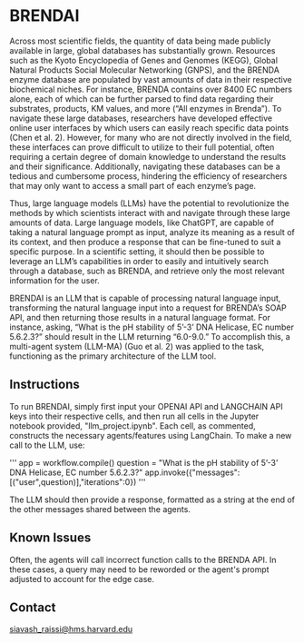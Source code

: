
# **BRENDAI**

Across most scientific fields, the quantity of data being made publicly available in large, global databases has substantially grown. Resources such as the Kyoto Encyclopedia of Genes and Genomes (KEGG), Global Natural Products Social Molecular Networking (GNPS), and the BRENDA enzyme database are populated by vast amounts of data in their respective biochemical niches. For instance, BRENDA contains over 8400 EC numbers alone, each of which can be further parsed to find data regarding their substrates, products, KM values, and more (“All enzymes in Brenda”). To navigate these large databases, researchers have developed effective online user interfaces by which users can easily reach specific data points (Chen et al. 2). However, for many who are not directly involved in the field, these interfaces can prove difficult to utilize to their full potential, often requiring a certain degree of domain knowledge to understand the results and their significance. Additionally, navigating these databases can be a tedious and cumbersome process, hindering the efficiency of researchers that may only want to access a small part of each enzyme’s page. 

Thus, large language models (LLMs) have the potential to revolutionize the methods by which scientists interact with and navigate through these large amounts of data. Large language models, like ChatGPT, are capable of taking a natural language prompt as input, analyze its meaning as a result of its context, and then produce a response that can be fine-tuned to suit a specific purpose. In a scientific setting, it should then be possible to leverage an LLM’s capabilities in order to easily and intuitively search through a database, such as BRENDA, and retrieve only the most relevant information for the user. 

BRENDAI is an LLM that is capable of processing natural language input, transforming the natural language input into a request for BRENDA’s SOAP API, and then returning those results in a natural language format. For instance, asking, “What is the pH stability of 5’-3’ DNA Helicase, EC number 5.6.2.3?” should result in the LLM returning “6.0-9.0.” To accomplish this, a multi-agent system (LLM-MA) (Guo et al. 2) was applied to the task, functioning as the primary architecture of the LLM tool.

## **Instructions**
To run BRENDAI, simply first input your OPENAI API and LANGCHAIN API keys into their respective cells, and then run all cells in the Jupyter notebook provided, "llm_project.ipynb". 
Each cell, as commented, constructs the necessary agents/features using LangChain. 
To make a new call to the LLM, use:

'''
app = workflow.compile()
question = "What is the pH stability of 5’-3’ DNA Helicase, EC number 5.6.2.3?"
app.invoke({"messages":[("user",question)],"iterations":0})
'''

The LLM should then provide a response, formatted as a string at the end of the other messages shared between the agents.


## **Known Issues**
Often, the agents will call incorrect function calls to the BRENDA API. In these cases, a query may need to be reworded or the agent's prompt adjusted to account for the edge case.


## **Contact**
siavash_raissi@hms.harvard.edu
